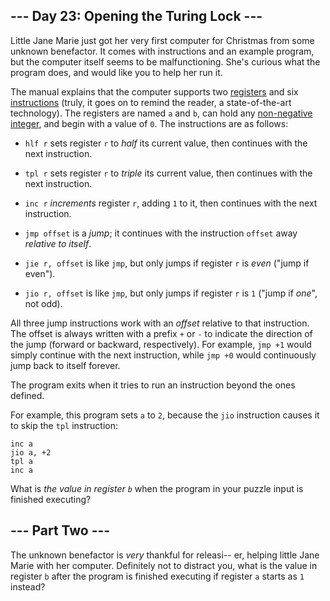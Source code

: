 ## --- Day 23: Opening the Turing Lock --- ##

Little Jane Marie just got her very first computer for Christmas from
some unknown benefactor. It comes with instructions and an example
program, but the computer itself seems to be malfunctioning. She's
curious what the program does, and would like you to help her run it.

The manual explains that the computer supports two [registers](https://en.wikipedia.org/wiki/Processor_register)
and six [instructions](https://en.wikipedia.org/wiki/Instruction_set)
(truly, it goes on to remind the reader, a state-of-the-art
technology). The registers are named `a` and `b`, can hold any [non-negative
integer](https://en.wikipedia.org/wiki/Natural_number), and begin with
a value of `0`. The instructions are as follows:

  * `hlf r` sets register `r` to *half* its current value, then
    continues with the next instruction.

  * `tpl r` sets register `r` to *triple* its current value, then
    continues with the next instruction.

  * `inc r` *increments* register `r`, adding `1` to it, then continues
    with the next instruction.

  * `jmp offset` is a *jump*; it continues with the instruction `offset`
    away *relative to itself*.

  * `jie r, offset` is like `jmp`, but only jumps if register `r` is *even*
    ("jump if even").

  * `jio r, offset` is like `jmp`, but only jumps if register `r` is `1`
    ("jump if *one*", not odd).

All three jump instructions work with an *offset* relative to that
instruction. The offset is always written with a prefix `+` or `-` to
indicate the direction of the jump (forward or backward, respectively).
For example, `jmp +1` would simply continue with the next instruction,
while `jmp +0` would continuously jump back to itself forever.

The program exits when it tries to run an instruction beyond the ones
defined.

For example, this program sets `a` to `2`, because the `jio`
instruction causes it to skip the `tpl` instruction:

    inc a
    jio a, +2
    tpl a
    inc a

What is *the value in register `b`* when the program in your puzzle
input is finished executing?

## --- Part Two --- ##

The unknown benefactor is *very* thankful for releasi-- er, helping
little Jane Marie with her computer. Definitely not to distract you,
what is the value in register `b` after the program is finished
executing if register `a` starts as `1` instead?
